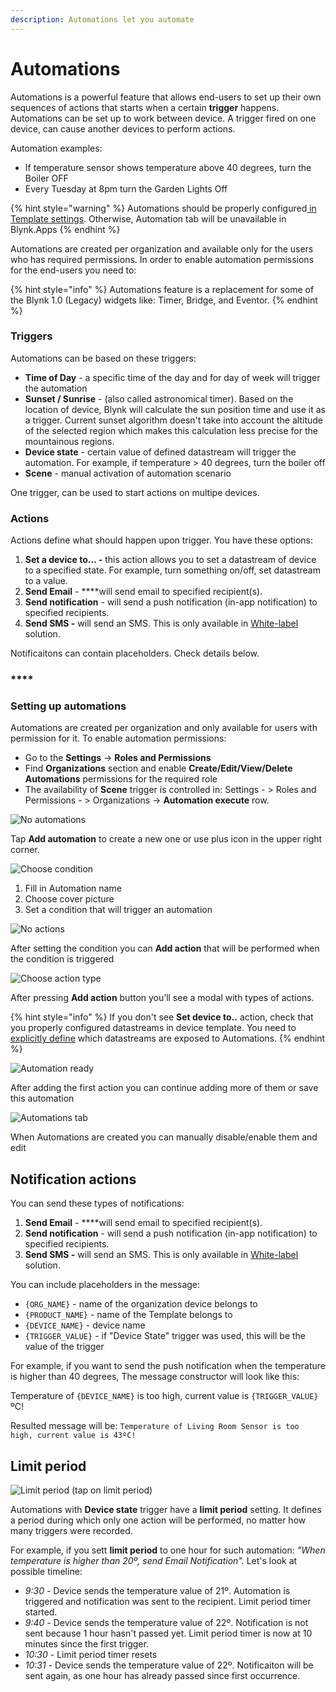 ```yaml
---
description: Automations let you automate
---
```


# Automations

Automations is a powerful feature that allows end-users to set up their own sequences of actions that starts when a certain **trigger** happens. Automations can be set up to work between device. A trigger fired on one device, can cause another devices to perform actions. 

Automation examples:

* If temperature sensor  shows temperature above 40 degrees, turn the Boiler OFF
* Every Tuesday at 8pm turn the Garden Lights Off

{% hint style="warning" %}
Automations should be properly configured[ in Template settings](../blynk.console/templates/datastreams/datastreams-common-settings/automation.md). Otherwise, Automation tab will be unavailable in Blynk.Apps
{% endhint %}

Automations are created per organization and available only for the users who has required permissions. In order to enable automation permissions for the end-users you need to:

{% hint style="info" %}
Automations feature is a replacement for some of the Blynk 1.0 \(Legacy\) widgets like: Timer, Bridge, and Eventor.
{% endhint %}



### Triggers

Automations can be based on these triggers:

* **Time of Day** - a specific time of the day and for day of week will trigger the automation
* **Sunset / Sunrise** - \(also called astronomical timer\). Based on the location of device, Blynk will calculate the sun position time and use it as a trigger. Current sunset algorithm doesn't take into account the altitude of the selected region which makes this calculation less precise for the mountainous regions.
* **Device state** -  certain value of defined datastream will trigger the automation. For example, if temperature &gt; 40 degrees, turn the boiler off
* **Scene** - manual activation of automation scenario

One trigger, can be used to start actions on multipe devices. 



### Actions

Actions define what should happen upon trigger. You have these options: 

1. **Set a device to... -** this action allows you to set a datastream of device to a specified state. For example, turn something on/off, set datastream to a value. 
2. **Send Email** - ****will send email to specified recipient\(s\).  
3. **Send notification** - will send a push notification \(in-app notification\) to specified recipients. 
4. **Send SMS -** will send an SMS. This is only available in [White-label](https://www.blynk.io/pricing#business) solution.

Notificaitons can contain placeholders. Check details below.

### \*\*\*\*

### **Setting up automations**

Automations are created per organization and only available for users with permission for it. To enable automation permissions:

* Go to the **Settings** -&gt; **Roles and Permissions**
* Find **Organizations** section and enable **Create/Edit/View/Delete Automations** permissions for the required role
* The availability of **Scene** trigger is controlled in: Settings - &gt; Roles and Permissions - &gt; Organizations -&gt; **Automation execute** row.

![No automations](https://user-images.githubusercontent.com/72790181/120281222-57a77100-c2c1-11eb-82fc-5d872520671f.png)

Tap **Add automation** to create a new one or use plus icon in the upper right corner.

![Choose condition](https://user-images.githubusercontent.com/72790181/120281228-5b3af800-c2c1-11eb-8e54-267b8aed6e79.png)

1. Fill in Automation name
2. Choose cover picture
3. Set a condition that will trigger an automation

![No actions](https://user-images.githubusercontent.com/72790181/120281259-64c46000-c2c1-11eb-9b25-84c4e9e294b7.png)

After setting the condition you can **Add action** that will be performed when the condition is triggered

![Choose action type](https://user-images.githubusercontent.com/72790181/120281347-81f92e80-c2c1-11eb-989d-fb5832653d9f.png)

After pressing **Add action** button you’ll see a modal with types of actions.

{% hint style="info" %}
If you don't see **Set device to..** action, check that you properly configured datastreams in device template. You need to[ explicitly define](../blynk.console/templates/datastreams/datastreams-common-settings/automation.md) which datastreams are exposed to Automations.
{% endhint %}

![Automation ready](https://user-images.githubusercontent.com/72790181/120281482-ad7c1900-c2c1-11eb-95a7-7352d126ba73.png)

After adding the first action you can continue adding more of them or save this automation

![Automations tab](https://user-images.githubusercontent.com/72790181/120281496-b1a83680-c2c1-11eb-8f99-04188d31fce7.png)

When Automations are created you can manually disable/enable them and edit

## Notification actions

You can send these types of notifications:

1. **Send Email** - ****will send email to specified recipient\(s\).  
2. **Send notification** - will send a push notification \(in-app notification\) to specified recipients. 
3. **Send SMS -** will send an SMS. This is only available in [White-label](https://www.blynk.io/pricing#business) solution.

You can include placeholders in the message:

* `{ORG_NAME}`  - name of the organization device belongs to
* `{PRODUCT_NAME}` - name of the Template belongs to
* `{DEVICE_NAME}` - device name
* `{TRIGGER_VALUE}` - if "Device State" trigger was used, this will be the value of the trigger

For example, if you want to send the push notification when the temperature is higher than 40 degrees, The message constructor will look like this: 

Temperature of `{DEVICE_NAME}` is too high, current value is `{TRIGGER_VALUE}`ºC!

Resulted message will be: `Temperature of Living Room Sensor is too high, current value is 43ºC!`

## Limit period

![Limit period \(tap on limit period\)](https://user-images.githubusercontent.com/72790181/120785065-6e55fe00-c535-11eb-8979-f3eb1b50ecf1.png)

Automations with **Device state** trigger have a **limit period** setting. It defines a period during which only one action will be performed, no matter how many triggers were recorded.

For example, if you sett **limit period** to one hour for such automation:  _"When temperature is higher than 20º, send Email Notification"._ Let's look at possible timeline:

* _9:30_ - Device sends the temperature value of 21º. Automation is triggered and notification was sent to the recipient. Limit period timer started. 
* _9:40_ - Device sends the temperature value of 22º. Notification is not sent because 1 hour hasn't  passed yet. Limit period timer is now at 10 minutes since the first trigger. 
* _10:30_ - Limit period timer resets
* _10:31_ - Device sends the temperature value of 22º. Notificaiton will be sent again, as one hour has already passed since first occurrence.



